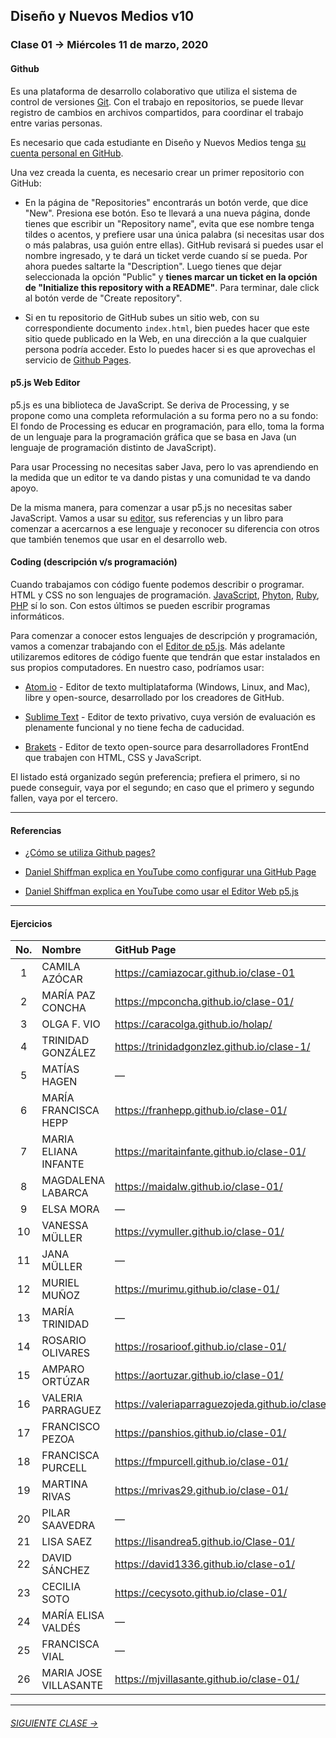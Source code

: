 ## Diseño y Nuevos Medios v10

### Clase 01 → Miércoles 11 de marzo, 2020

#### Github

Es una plataforma de desarrollo colaborativo que utiliza el sistema de control de versiones [Git](https://git-scm.com/). Con el trabajo en repositorios, se puede llevar registro de cambios en archivos compartidos, para coordinar el trabajo entre varias personas.

Es necesario que cada estudiante en Diseño y Nuevos Medios tenga [su cuenta personal en GitHub](https://github.com/join).

Una vez creada la cuenta, es necesario crear un primer repositorio con GitHub: 

- En la página de "Repositories" encontrarás un botón verde, que dice "New". Presiona ese botón. Eso te llevará a una nueva página, donde tienes que escribir un "Repository name", evita que ese nombre tenga tildes o acentos, y prefiere usar una única palabra (si necesitas usar dos o más palabras, usa guión entre ellas). GitHub revisará si puedes usar el nombre ingresado, y te dará un ticket verde cuando sí se pueda. Por ahora puedes saltarte la "Description". Luego tienes que dejar seleccionada la opción "Public" y **tienes marcar un ticket en la opción de "Initialize this repository with a README"**. Para terminar, dale click al botón verde de "Create repository".

- Si en tu repositorio de GitHub subes un sitio web, con su correspondiente documento `index.html`, bien puedes hacer que este sitio quede publicado en la Web, en una dirección a la que cualquier persona podría acceder. Esto lo puedes hacer si es que aprovechas el servicio de [Github Pages](https://help.github.com/articles/what-is-github-pages/). 

#### p5.js Web Editor

p5.js es una biblioteca de JavaScript. Se deriva de Processing, y se propone como una completa reformulación a su forma pero no a su fondo: El fondo de Processing es educar en programación, para ello, toma la forma de un lenguaje para la programación gráfica que se basa en Java (un lenguaje de programación distinto de JavaScript). 

Para usar Processing no necesitas saber Java, pero lo vas aprendiendo en la medida que un editor te va dando pistas y una comunidad te va dando apoyo. 

De la misma manera, para comenzar a usar p5.js no necesitas saber JavaScript. Vamos a usar su [editor](https://editor.p5js.org/), sus referencias y un libro para comenzar a acercarnos a ese lenguaje y reconocer su diferencia con otros que también tenemos que usar en el desarrollo web.


#### Coding (descripción v/s programación)

Cuando trabajamos con código fuente podemos describir o programar. HTML y CSS no son lenguajes de programación. [JavaScript](https://developer.mozilla.org/es/docs/Web/JavaScript), [Phyton](https://www.python.org/), [Ruby](https://www.ruby-lang.org/es/), [PHP](http://php.net/) sí lo son. Con estos últimos se pueden escribir programas informáticos.

Para comenzar a conocer estos lenguajes de descripción y programación, vamos a comenzar trabajando con el [Editor de p5.js](https://editor.p5js.org/). Más adelante utilizaremos editores de código fuente que tendrán que estar instalados en sus propios computadores. En nuestro caso, podríamos usar:  

- [Atom.io](https://atom.io/) - Editor de texto multiplataforma (Windows, Linux, and Mac), libre y open-source, desarrollado por los creadores de GitHub. 

- [Sublime Text](https://www.sublimetext.com/) - Editor de texto privativo, cuya versión de evaluación es plenamente funcional y no tiene fecha de caducidad. 

- [Brakets](http://brackets.io/) - Editor de texto open-source para desarrolladores FrontEnd que trabajen con HTML, CSS y JavaScript.

El listado está organizado según preferencia; prefiera el primero, si no puede conseguir, vaya por el segundo; en caso que el primero y segundo fallen, vaya por el tercero.


- - - - - - -

#### Referencias 

- [¿Cómo se utiliza Github pages?](https://developer.mozilla.org/es/docs/Learn/Using_Github_pages)

- [Daniel Shiffman explica en YouTube como configurar una GitHub Page](https://youtu.be/bFVtrlyH-kc)

- [Daniel Shiffman explica en YouTube como usar el Editor Web p5.js](https://youtu.be/MXs1cOlidWs)

- - - - - - - 

#### Ejercicios

| No.   | Nombre				| GitHub Page    	  						|
|:-----:|:----------------------|:------------------------------------------|
|	1	| CAMILA AZÓCAR 		| https://camiazocar.github.io/clase-01 	|
|	2	| MARÍA PAZ CONCHA		| https://mpconcha.github.io/clase-01/		|
|	3	| OLGA F. VIO			| https://caracolga.github.io/holap/  |
|	4	| TRINIDAD GONZÁLEZ		| https://trinidadgonzlez.github.io/clase-1/	|
|	5	| MATÍAS HAGEN			| —											|
|	6	| MARÍA FRANCISCA HEPP	| https://franhepp.github.io/clase-01/		|
|	7	| MARIA ELIANA INFANTE	| https://maritainfante.github.io/clase-01/	| 	
|	8	| MAGDALENA LABARCA		| https://maidalw.github.io/clase-01/		|
|	9	| ELSA MORA				|—											|
|	10	| VANESSA MÜLLER		| https://vymuller.github.io/clase-01/		|
|	11	| JANA MÜLLER			| —											|
|	12	| MURIEL MUÑOZ			| https://murimu.github.io/clase-01/		|
|	13	| MARÍA TRINIDAD 		| —											|
|	14	| ROSARIO OLIVARES		| https://rosarioof.github.io/clase-01/		|
|	15	| AMPARO ORTÚZAR		| https://aortuzar.github.io/clase-01/		|
|	16	| VALERIA PARRAGUEZ		| https://valeriaparraguezojeda.github.io/clase1/	|
|	17	| FRANCISCO PEZOA		| https://panshios.github.io/clase-01/		|
|	18	| FRANCISCA PURCELL		| https://fmpurcell.github.io/clase-01/		|
|	19	| MARTINA RIVAS			| https://mrivas29.github.io/clase-01/		|
|	20	| PILAR SAAVEDRA		| —											|
|	21	| LISA SAEZ 			| https://lisandrea5.github.io/Clase-01/			|
|	22	| DAVID SÁNCHEZ			| https://david1336.github.io/clase-o1/		|
|	23	| CECILIA SOTO			| https://cecysoto.github.io/clase-01/		|
|	24	| MARÍA ELISA VALDÉS	| —											|
|	25	| FRANCISCA VIAL 		| —											|
|	26	| MARIA JOSE VILLASANTE	| https://mjvillasante.github.io/clase-01/	| 


- - - - - - - 

###### [SIGUIENTE CLASE →](https://github.com/profesorfaco/dno037-2020/tree/gh-pages/clase-02)
